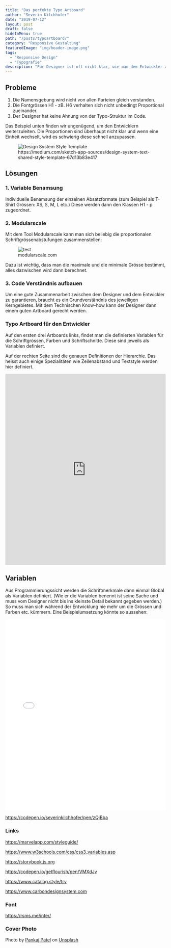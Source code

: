 ```yaml
---
title: "Das perfekte Typo Artboard"
author: "Severin Kilchhofer"
date: "2019-07-12"
layout: post
draft: false
hideInMenu: true
path: "/posts/typoartboard/"
category: "Responsive Gestaltung"
featuredImage: "img/header-image.png"
tags:
  - "Responsive Design"
  - "Typografie"
description: "Für Designer ist oft nicht klar, wie man dem Entwickler am Besten vermittelt was es alles für Schrifthierarchien gibt. Zudem muss ihm der Designer eine Struktxur der Schrifteigenschaften mitgeben und wie sich diese verhaltet."
---
```


## Probleme

1. Die Namensgebung wird nicht von allen Parteien gleich verstanden.
2. Die Fontgrössen H1 - zB. H6 verhalten sich nicht unbedingt Proportional zueinander.
3. Der Designer hat keine Ahnung von der Typo-Struktur im Code.

Das Beispiel unten finden wir ungenügend, um den Entwicklern weiterzuleiten. Die Proportionen sind überhaupt nicht klar und wenn eine Einheit wechselt, wird es schwierig diese schnell anzupassen.

<div class="wide-grid">
  <div class="col-1to12">
    <figure>
      <img src="https://i.imgur.com/q1KNTkp.png" alt="Design System Style Template">
      <figcaption>https://medium.com/sketch-app-sources/design-system-text-shared-style-template-67d13b83e417</figcaption>
    </figure>
  </div>
</div>


## Lösungen
### 1. Variable Benamsung
Individuelle Benamsung der einzelnen Absatzformate (zum Beispiel als T-Shirt Grössen: XS, S, M, L etc.) Diese werden dann den Klassen H1 - p zugeordnet.


### 2. Modularscale
Mit dem Tool Modularscale kann man sich beliebig die proportionalen Schriftgrössenabstufungen zusammenstellen: 

<div class="wide-grid">
  <div class="col-1to12">
    <figure>
      <img src="https://i.imgur.com/M0lpg1K.png" alt="test">
      <figcaption>modularscale.com</figcaption>
    </figure>
  </div>
</div>


Dazu ist wichtig, dass man die maximale und die minimale Grösse bestimmt, alles dazwischen wird dann berechnet.

### 3. Code Verständnis aufbauen

Um eine gute Zusammenarbeit zwischen dem Designer und dem Entwickler zu garantieren, braucht es ein Grundverständnis des jeweiligen Kerngebietes. Mit dem Technischen Know-how kann der Designer dann einem guten Artboard gerecht werden.

### Typo Artboard für den Entwickler
Auf den ersten drei Artboards links, findet man die definierten Variablen für die Schriftgrössen, Farben und Schriftschnitte. Diese sind jeweils als Variablen definiert.

Auf der rechten Seite sind die genauen Definitionen der Hierarchie. Das heisst auch einige Spezialitäten wie Zeilenabstand und Textstyle werden hier definiert.

<iframe style="border: none;" width="100%" height="600px" src="https://www.figma.com/embed?embed_host=share&url=https%3A%2F%2Fwww.figma.com%2Ffile%2FUA06525gRNuDmB2QWmAzrD4k%2FDas-perfekte-Typo-Artboard%3Fnode-id%3D0%253A1" allowfullscreen></iframe>

## Variablen
Aus Programmierungssicht werden die Schriftmerkmale dann einmal Global als Variablen definiert. (Wie er die Variablen benennt ist seine Sache und muss vom Designer nicht bis ins kleinste Detail bekannt gegeben werden.)
So muss man sich während der Entwicklung nie mehr um die Grössen und Farben etc. kümmern. Eine Beispielumsetzung könnte so aussehen:


<iframe height="600" style="width: 100%;" scrolling="no" title="Font Sizes" src="//codepen.io/severinkilchhofer/embed/zQjBba/?height=265&theme-id=0&default-tab=result" frameborder="no" allowtransparency="true" allowfullscreen="true">
  See the Pen <a href='https://codepen.io/severinkilchhofer/pen/zQjBba/'>Font Sizes</a> by severinkilchhofer
  (<a href='https://codepen.io/severinkilchhofer'>@severinkilchhofer</a>) on <a href='https://codepen.io'>CodePen</a>.
</iframe>

https://codepen.io/severinkilchhofer/pen/zQjBba

### Links
https://marvelapp.com/styleguide/

https://www.w3schools.com/css/css3_variables.asp

https://storybook.js.org

https://codepen.io/getflourish/pen/VMXdJv

https://www.catalog.style/try

https://www.carbondesignsystem.com

### Font
https://rsms.me/inter/

### Cover Photo
Photo by [Pankaj Patel](https://unsplash.com/@pankajpatel?utm_source=unsplash&utm_medium=referral&utm_content=creditCopyText) on [Unsplash](https://unsplash.com)

